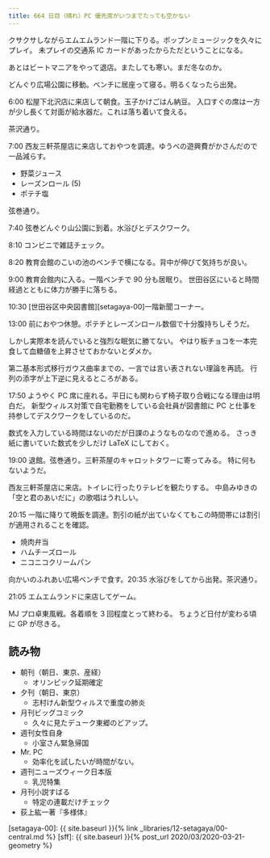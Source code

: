 ```yaml
---
title: 664 日目（晴れ）PC 優先席がいつまでたっても空かない
---
```


クサクサしながらエムエムランド一階に下りる。ポップンミュージックを久々にプレイ。
未プレイの交通系 IC カードがあったからただということになる。

あとはビートマニアをやって退店。またしても寒い。まだ冬なのか。

どんぐり広場公園に移動。ベンチに居座って寝る。明るくなったら出発。

6:00 松屋下北沢店に来店して朝食。玉子かけごはん納豆。
入口すぐの席は一方が少し長くて対面が給水器だ。これは落ち着いて食える。

茶沢通り。

7:00 西友三軒茶屋店に来店しておやつを調達。ゆうべの遊興費がかさんだので一品減らす。

* 野菜ジュース
* レーズンロール (5)
* ポテチ塩

弦巻通り。

7:40 弦巻どんぐり山公園に到着。水浴びとデスクワーク。

8:10 コンビニで雑誌チェック。

8:20 教育会館のこいの池のベンチで横になる。背中が伸びて気持ちが良い。

9:00 教育会館内に入る。一階ベンチで 90 分も居眠り。
世田谷区にいると時間経過とともに体力が勝手に落ちる。

10:30 [世田谷区中央図書館][setagaya-00]一階新聞コーナー。

13:00 前におやつ休憩。ポテチとレーズンロール数個で十分腹持ちしそうだ。

しかし実際本を読んでいると強烈な眠気に勝てない。
やはり板チョコを一本完食して血糖値を上昇させておかないとダメか。

第二基本形式移行ガウス曲率までの、一言では言い表されない理論を再読。
行列の添字が上下逆に見えるところがある。

17:50 ようやく PC 席に座れる。平日にも関わらず椅子取り合戦になる理由は明白だ。
新型ウィルス対策で自宅勤務をしている会社員が図書館に PC と仕事を持参してデスクワークをしているのだ。

数式を入力している時間はないのだが日課のようなものなので進める。
さっき紙に書いていた数式を少しだけ LaTeX にしておく。

19:00 退館。弦巻通り。三軒茶屋のキャロットタワーに寄ってみる。
特に何もないようだ。

西友三軒茶屋店に来店。トイレに行ったりテレビを観たりする。
中島みゆきの「空と君のあいだに」の歌唱はうれしい。

20:15 一階に降りて晩飯を調達。割引の紙が出ていなくてもこの時間帯には割引が適用されることを確認。

* 焼肉弁当
* ハムチーズロール
* ニコニコクリームパン

向かいのふれあい広場ベンチで食す。20:35 水浴びをしてから出発。茶沢通り。

21:05 エムエムランドに来店してゲーム。

MJ プロ卓東風戦。各着順を 3 回程度とって終わる。
ちょうど日付が変わる頃に GP が尽きる。

## 読み物

* 朝刊（朝日、東京、産経）
  * オリンピック延期確定
* 夕刊（朝日、東京）
  * 志村けん新型ウィルスで重度の肺炎
* 月刊ビッグコミック
  * 久々に見たデューク東郷のどアップ。
* 週刊女性自身
  * 小室さん緊急帰国
* Mr. PC
  * 効率化を試したいが時間がない。
* 週刊ニューズウィーク日本版
  * 乳児特集
* 月刊小説すばる
  * 特定の連載だけチェック
* 荻上紘一著『多様体』

[setagaya-00]: {{ site.baseurl }}{% link _libraries/12-setagaya/00-central.md %}
[sff]: {{ site.baseurl }}{% post_url 2020/03/2020-03-21-geometry %}
